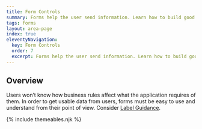 ```yaml
---
title: Form Controls
summary: Forms help the user send information. Learn how to build good forms.
tags: forms
layout: area-page
index: true
eleventyNavigation:
  key: Form Controls
  order: 7
  excerpt: Forms help the user send information. Learn how to build good forms.
---
```


## Overview

Users won’t know how business rules affect what the application requires of them. In order to get usable data from users, forms must be easy to use and understand from their point of view. Consider [Label Guidance](/form-controls/labels-guidance).

{% include themeables.njk %}
